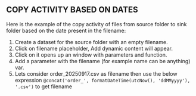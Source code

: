 ## **COPY ACTIVITY BASED ON DATES**

Here is the example of the copy activity of files from 
source folder to sink folder based on the date present in the filename:


1. Create a dataset for the source folder with an empty filename.
2. Click on filename placeholder, Add dynamic content will appear.
3. Click on it opens up an window with parameters and function.
4. Add a parameter with the filename (for example name can be anything) var.
5. Lets consider order_20250917.csv as filename then use the below expression 
   `@concat('order_', formatDateTime(utcNow(), 'ddMMyyyy'), '.csv')` to get filename
